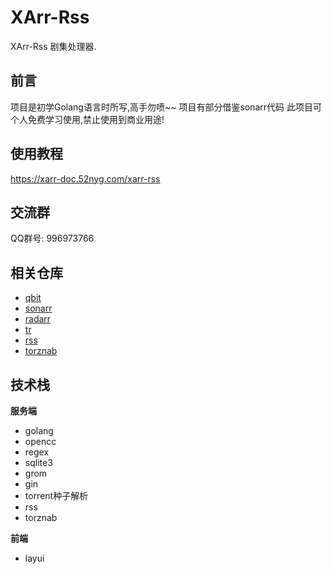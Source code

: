 # XArr-Rss

XArr-Rss 剧集处理器.
## 前言
项目是初学Golang语言时所写,高手勿喷~~
项目有部分借鉴sonarr代码
此项目可个人免费学习使用,禁止使用到商业用途!

## 使用教程
https://xarr-doc.52nyg.com/xarr-rss

## 交流群
QQ群号: 996973766

## 相关仓库
- [qbit](https://github.com)
- [sonarr](https://github.com)
- [radarr](https://github.com)
- [tr](https://github.com)
- [rss](https://github.com)
- [torznab](https://github.com)

## 技术栈

**服务端**
- golang
- opencc
- regex
- sqlite3
- grom
- gin
- torrent种子解析
- rss
- torznab


**前端**
- layui
